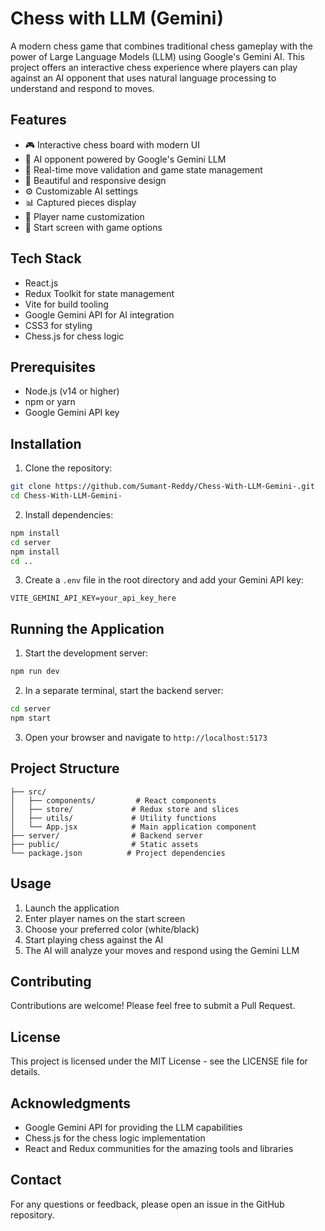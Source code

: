 # Chess with LLM (Gemini)

A modern chess game that combines traditional chess gameplay with the power of Large Language Models (LLM) using Google's Gemini AI. This project offers an interactive chess experience where players can play against an AI opponent that uses natural language processing to understand and respond to moves.

## Features

- 🎮 Interactive chess board with modern UI
- 🤖 AI opponent powered by Google's Gemini LLM
- 🎯 Real-time move validation and game state management
- 🎨 Beautiful and responsive design
- ⚙️ Customizable AI settings
- 📊 Captured pieces display
- 👥 Player name customization
- 🎯 Start screen with game options

## Tech Stack

- React.js
- Redux Toolkit for state management
- Vite for build tooling
- Google Gemini API for AI integration
- CSS3 for styling
- Chess.js for chess logic

## Prerequisites

- Node.js (v14 or higher)
- npm or yarn
- Google Gemini API key

## Installation

1. Clone the repository:
```bash
git clone https://github.com/Sumant-Reddy/Chess-With-LLM-Gemini-.git
cd Chess-With-LLM-Gemini-
```

2. Install dependencies:
```bash
npm install
cd server
npm install
cd ..
```

3. Create a `.env` file in the root directory and add your Gemini API key:
```
VITE_GEMINI_API_KEY=your_api_key_here
```

## Running the Application

1. Start the development server:
```bash
npm run dev
```

2. In a separate terminal, start the backend server:
```bash
cd server
npm start
```

3. Open your browser and navigate to `http://localhost:5173`

## Project Structure

```
├── src/
│   ├── components/         # React components
│   ├── store/             # Redux store and slices
│   ├── utils/             # Utility functions
│   └── App.jsx            # Main application component
├── server/                # Backend server
├── public/                # Static assets
└── package.json          # Project dependencies
```

## Usage

1. Launch the application
2. Enter player names on the start screen
3. Choose your preferred color (white/black)
4. Start playing chess against the AI
5. The AI will analyze your moves and respond using the Gemini LLM

## Contributing

Contributions are welcome! Please feel free to submit a Pull Request.

## License

This project is licensed under the MIT License - see the LICENSE file for details.

## Acknowledgments

- Google Gemini API for providing the LLM capabilities
- Chess.js for the chess logic implementation
- React and Redux communities for the amazing tools and libraries

## Contact

For any questions or feedback, please open an issue in the GitHub repository.
